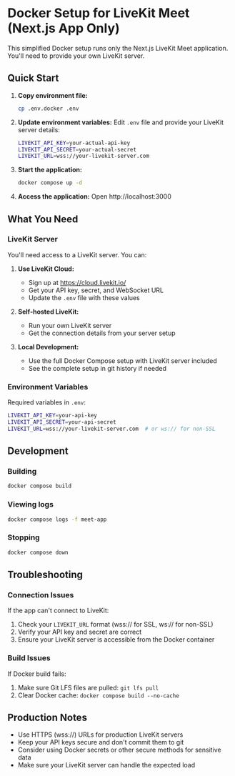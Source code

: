 # Docker Setup for LiveKit Meet (Next.js App Only)

This simplified Docker setup runs only the Next.js LiveKit Meet application. You'll need to provide your own LiveKit server.

## Quick Start

1. **Copy environment file:**
   ```bash
   cp .env.docker .env
   ```

2. **Update environment variables:**
   Edit `.env` file and provide your LiveKit server details:
   ```bash
   LIVEKIT_API_KEY=your-actual-api-key
   LIVEKIT_API_SECRET=your-actual-secret
   LIVEKIT_URL=wss://your-livekit-server.com
   ```

3. **Start the application:**
   ```bash
   docker compose up -d
   ```

4. **Access the application:**
   Open http://localhost:3000

## What You Need

### LiveKit Server
You'll need access to a LiveKit server. You can:

1. **Use LiveKit Cloud:**
   - Sign up at https://cloud.livekit.io/
   - Get your API key, secret, and WebSocket URL
   - Update the `.env` file with these values

2. **Self-hosted LiveKit:**
   - Run your own LiveKit server
   - Get the connection details from your server setup

3. **Local Development:**
   - Use the full Docker Compose setup with LiveKit server included
   - See the complete setup in git history if needed

### Environment Variables

Required variables in `.env`:
```bash
LIVEKIT_API_KEY=your-api-key
LIVEKIT_API_SECRET=your-api-secret
LIVEKIT_URL=wss://your-livekit-server.com  # or ws:// for non-SSL
```

## Development

### Building
```bash
docker compose build
```

### Viewing logs
```bash
docker compose logs -f meet-app
```

### Stopping
```bash
docker compose down
```

## Troubleshooting

### Connection Issues
If the app can't connect to LiveKit:
1. Check your `LIVEKIT_URL` format (wss:// for SSL, ws:// for non-SSL)
2. Verify your API key and secret are correct
3. Ensure your LiveKit server is accessible from the Docker container

### Build Issues
If Docker build fails:
1. Make sure Git LFS files are pulled: `git lfs pull`
2. Clear Docker cache: `docker compose build --no-cache`

## Production Notes

- Use HTTPS (wss://) URLs for production LiveKit servers
- Keep your API keys secure and don't commit them to git
- Consider using Docker secrets or other secure methods for sensitive data
- Make sure your LiveKit server can handle the expected load
